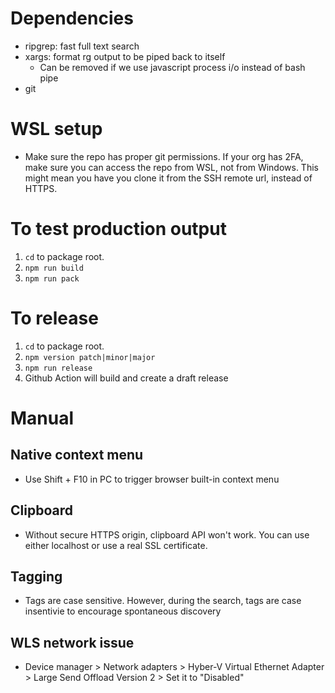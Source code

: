 # Dependencies

- ripgrep: fast full text search
- xargs: format rg output to be piped back to itself
  - Can be removed if we use javascript process i/o instead of bash pipe
- git

# WSL setup

- Make sure the repo has proper git permissions. If your org has 2FA, make sure you can access the repo from WSL, not from Windows. This might mean you have you clone it from the SSH remote url, instead of HTTPS.

# To test production output

1. `cd` to package root.
2. `npm run build`
3. `npm run pack`

# To release

1. `cd` to package root.
2. `npm version patch|minor|major`
3. `npm run release`
4. Github Action will build and create a draft release

# Manual

## Native context menu

- Use Shift + F10 in PC to trigger browser built-in context menu

## Clipboard

- Without secure HTTPS origin, clipboard API won't work. You can use either localhost or use a real SSL certificate.

## Tagging

- Tags are case sensitive. However, during the search, tags are case insentivie to encourage spontaneous discovery

## WLS network issue

- Device manager > Network adapters > Hyber-V Virtual Ethernet Adapter > Large Send Offload Version 2 > Set it to "Disabled"
